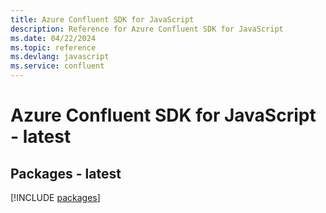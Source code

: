```yaml
---
title: Azure Confluent SDK for JavaScript
description: Reference for Azure Confluent SDK for JavaScript
ms.date: 04/22/2024
ms.topic: reference
ms.devlang: javascript
ms.service: confluent
---
```

# Azure Confluent SDK for JavaScript - latest
## Packages - latest
[!INCLUDE [packages](confluent-index.md)]